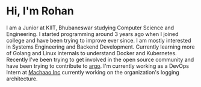 # Hi, I'm Rohan

I am a Junior at KIIT, Bhubaneswar studying Computer Science and Engineering. I started programming around 3 years ago when I joined college and have been trying to improve ever since. I am mostly interested in Systems Engineering and Backend Development. Currently learning more of Golang and Linux internals to understand Docker and Kubernetes. Recently I've been trying to get involved in the open source community and have been trying to contribute to <a href="https://argoproj.github.io" target="_blank">argo</a>. I'm currently working as a DevOps Intern at <a href="https://machaao.com" target="_blank">Machaao Inc</a> currently working on the organization's logging architecture.
